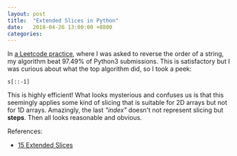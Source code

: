 ```yaml
---
layout: post
title:  "Extended Slices in Python"
date:   2018-04-26 13:00:00 +0800
categories: 
---
```


In [a Leetcode practice](https://leetcode.com/explore/interview/card/top-interview-questions-easy/127/strings/879/), where I was asked to reverse the order of a string, my algorithm beat 97.49% of Python3 submissions. This is satisfactory but I was curious about what the top algorithm did, so I took a peek:

```
s[::-1]
```

This is highly efficient! What looks mysterious and confuses us is that this seemingly applies some kind of slicing that is suitable for 2D arrays but not for 1D arrays. Amazingly, the last _"index"_ doesn't not represent slicing but **steps**. Then all looks reasonable and obvious.

References:

- [15 Extended Slices](https://docs.python.org/2.3/whatsnew/section-slices.html)